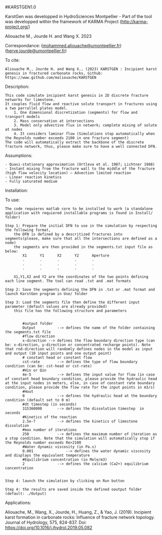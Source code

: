 #KARSTGEN1.0

KarstGen was developped in HydroSciences Montpellier - Part of the tool was developped within the framework of KARMA Project (http://karma-project.org/)

Aliouache M., Jourde H. and Wang X. 2023

Correspondance:
	(mohammed.aliouache@umontpellier.fr)
	(herve.jourde@umontpellier.fr)

To cite:
	
	Aliouache M., Jourde H. and Wang X., (2023) KARSTGEN : Incipient karst genesis in fractured carbonate rocks, Github: https://www.github.com/maliouache/KARSTGEN

Description:
	
	This code simulate incipient karst genesis in 2D discrete fracture networks for limestone. 
	It couples fluid flow and reactive solute transport in fractures using a two parrallel plates model.
		1. One dimensional discretization (segments) for flow and transport models
		2. Mass conservation at intersections
		3. Model only advective flux in network; complete mixing of solute at nodes
		4. It considers laminar flow (Simulations stop automatically when the Reynolds number exceeds 2100 in one fracture segment)
	The code will automatically extract the backbone of the discrete fracture network, thus, please make sure to have a well connected DFN.
	
Assumptions:
	
	- Quasi-stationary approximation (Ortleva et al. 1987; Lichtner 1988)
	- Instant mixing from the fracture wall to the middle of the fracture (high flow velocity location) – Advection limited reaction
	- Linear reaction kinetics
	- Fully saturated medium
	
Installation:
	

To use:
	
	The code requieres matlab core to be installed to work (a standalone application with requiered installable programs is found in Install/ folder)
		
	Step 1: Prepare the initial DFN to use in the simulation by respecting the following format,
		the DFN is defined by a descritized fractures into segments(please, make sure that all the intersections are defined as a node)
		the segments are then provided in the segments.txt input file as below:
			X1		Y1		X2		Y2		Aperture
			.		.		.		.		.
			.		.		.		.		.
			.		.		.		.		.
		
		X1,Y1,X2 and Y2 are the coordinates of the two points defining each line segment. The tool can read .txt and .mat formats
		
	Step 2: Save the segments defining the DFN in .txt or .mat format and launch KarstGen program in Use/ folder
		
	Step 3: Load the segments file then define the different input parameter (default values are already provided)
		this file has the following structure and parameters
		
		
			#output folder
			Output			--> defines the name of the folder containing the segments.txt file
			#flow direction
			x-direction	--> defines the flow boundary direction type (can be: x-direction, y-direction or concentrated recharge points). Note that rnd-direction will randomly defines nodes in the model as input and output (10 input points and one output point)
			# constant head or constant flow
			cst-rate		--> defines the type of flow boundary condition (can be: cst-head or cst-rate)
			#Hin or Qin
			4e-5			--> defines the input value for flow (in case of constant head boundary condition, please provide the hydraulic head at the input nodes in meters, else, in case of constant rate boundary condition, please provide the flow rate for the input points in m3/s)
			#Hout
			0				--> defines the hydraulic head at the boundary condition (default set to 0 m)
			#dt timestep (in seconds)
			315360000		--> defines the dissolution timestep  in seconds
			#Kinetics of the reaction
			2.5e-7			--> defines the kinetics of limestone dissolution
			#max number of iterations
			250				--> defines the maximum number of iteration as a stop condition. Note that the simulation will automatically stop if the Reynolds number exceeds Re>2100
			#Water dynamic viscosity (in Pa.s)
			0.001				--> defines the water dynamic viscosity and displays the equivalent temperature
			#Equilibrium concentration (in Mole/m3)
			2				--> defines the calcium (Ca2+) equilibrium concentration
			
			
	Step 4: launch the simulation by clicking on Run button
	
	Step 4: the results are saved inside the defined ooutput folder (default: ./Output)
	
Applications:

Aliouache, M., Wang, X., Jourde, H., Huang, Z., & Yao, J. (2019). Incipient karst formation in carbonate rocks: Influence of fracture network topology. Journal of Hydrology, 575, 824-837. Doi: https://doi.org/10.1016/j.jhydrol.2019.05.082 
	
